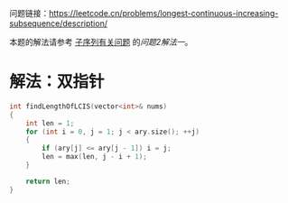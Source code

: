 问题链接：https://leetcode.cn/problems/longest-continuous-increasing-subsequence/description/

本题的解法请参考 [子序列有关问题](https://github.com/SakuraMayAi/Tricks-of-Programming/blob/main/Algorithms%20And%20Data%20Structure/%E5%AD%90%E5%BA%8F%E5%88%97%E6%9C%89%E5%85%B3%E9%97%AE%E9%A2%98/0.%20%E7%9B%AE%E5%BD%95.md) 的*问题2解法一*。

# 解法：双指针

```cpp
int findLengthOfLCIS(vector<int>& nums)
{
    int len = 1;
    for (int i = 0, j = 1; j < ary.size(); ++j)
    {
        if (ary[j] <= ary[j - 1]) i = j;
        len = max(len, j - i + 1);
    }

    return len;
}
```
